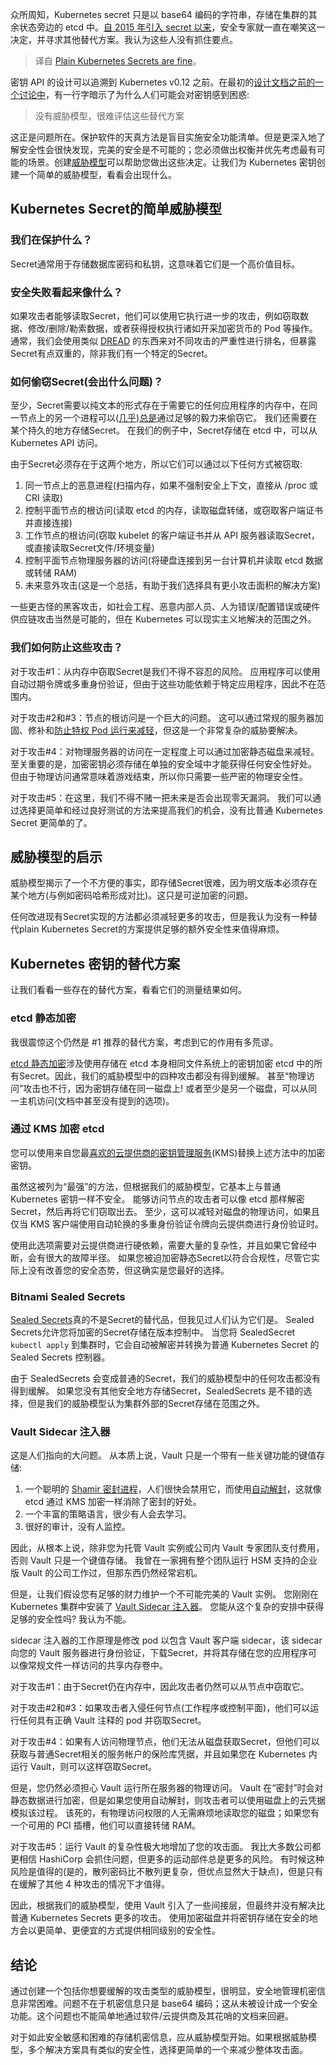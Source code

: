 <!-- 
title: 普通Kubernetes Secret足矣
cover: ./cover.png
 -->

众所周知，Kubernetes secret 只是以 base64 编码的字符串，存储在集群的其余状态旁边的 etcd 中。[自 2015 年引入 secret 以来](https://github.com/kubernetes/kubernetes/pull/4514)，安全专家就一直在嘲笑这一决定，并寻求其他替代方案。我认为这些人没有抓住要点。

> 译自 [Plain Kubernetes Secrets are fine](https://www.macchaffee.com/blog/2022/k8s-secrets/)。

密钥 API 的设计可以追溯到 Kubernetes v0.12 之前。在最初的[设计文档之前的一个讨论中](https://github.com/kubernetes/kubernetes/issues/2030#issuecomment-61584588)，有一行字暗示了为什么人们可能会对密钥感到困惑:

> 没有威胁模型，很难评估这些替代方案

这正是问题所在。保护软件的天真方法是盲目实施安全功能清单。但是更深入地了解安全性会很快发现，完美的安全是不可能的；您必须做出权衡并优先考虑最有可能的场景。创建[威胁模型](https://owasp.org/www-community/Threat_Modeling_Process)可以帮助您做出这些决定。让我们为 Kubernetes 密钥创建一个简单的威胁模型，看看会出现什么。

## Kubernetes Secret的简单威胁模型

### 我们在保护什么？

Secret通常用于存储数据库密码和私钥，这意味着它们是一个高价值目标。

### 安全失败看起来像什么？

如果攻击者能够读取Secret，他们可以使用它执行进一步的攻击，例如窃取数据、修改/删除/勒索数据，或者获得授权执行诸如开采加密货币的 Pod 等操作。通常，我们会使用类似 [DREAD](https://wiki.openstack.org/wiki/Security/OSSA-Metrics#DREAD) 的东西来对不同攻击的严重性进行排名，但暴露Secret有点双重的，除非我们有一个特定的Secret。

### 如何偷窃Secret(会出什么问题)？

至少，Secret需要以纯文本的形式存在于需要它的任何应用程序的内存中，在同一节点上的另一个进程可以([几乎](https://git.kernel.org/pub/scm/linux/kernel/git/next/linux-next.git/commit/?id=72101855fb9a2b3cd72c051791609a217c4a6281))[总是](https://github.com/n1nj4sec/mimipy)通过足够的毅力来偷窃它。 我们还需要在某个持久的地方存储Secret。 在我们的例子中，Secret存储在 etcd 中，可以从 Kubernetes API 访问。

由于Secret必须存在于这两个地方，所以它们可以通过以下任何方式被窃取:

1. 同一节点上的恶意进程(扫描内存，如果不强制安全上下文，直接从 /proc 或 CRI 读取)
2. 控制平面节点的根访问(读取 etcd 的内存，读取磁盘转储，或窃取客户端证书并直接连接)
3. 工作节点的根访问(窃取 kubelet 的客户端证书并从 API 服务器读取Secret，或直接读取Secret文件/环境变量)
4. 控制平面节点物理服务器的访问(将硬盘连接到另一台计算机并读取 etcd 数据或转储 RAM)
5. 未来意外攻击(这是一个总括，有助于我们选择具有更小攻击面积的解决方案)

一些更古怪的黑客攻击，如社会工程、恶意内部人员、人为错误/配置错误或硬件供应链攻击当然是可能的，但在 Kubernetes 可以现实主义地解决的范围之外。

### 我们如何防止这些攻击？

对于攻击#1：从内存中窃取Secret是我们不得不容忍的风险。 应用程序可以使用自动过期令牌或多重身份验证，但由于这些功能依赖于特定应用程序，因此不在范围内。

对于攻击#2和#3：节点的根访问是一个巨大的问题。 这可以通过常规的服务器加固、修补和[防止特权 Pod 运行来减轻](https://kubernetes.io/docs/concepts/security/pod-security-standards/)，但这是一个非常复杂的威胁要解决。

对于攻击#4：对物理服务器的访问在一定程度上可以通过加密静态磁盘来减轻。 至关重要的是，加密密钥必须存储在单独的安全域中才能获得任何安全性好处。 但由于物理访问通常意味着游戏结束，所以你只需要一些严密的物理安全性。

对于攻击#5：在这里，我们不得不赌一把未来是否会出现零天漏洞。 我们可以通过选择更简单和经过良好测试的方法来提高我们的机会，没有比普通 Kubernetes Secret 更简单的了。

## 威胁模型的启示

威胁模型揭示了一个不方便的事实，即存储Secret很难，因为明文版本必须存在某个地方(与例如密码哈希形成对比)。这只是可逆加密的问题。

任何改进现有Secret实现的方法都必须减轻更多的攻击，但是我认为没有一种替代plain Kubernetes Secret的方案提供足够的额外安全性来值得麻烦。

## Kubernetes 密钥的替代方案

让我们看看一些存在的替代方案，看看它们的测量结果如何。

### etcd 静态加密

我很震惊这个仍然是 #1 推荐的替代方案，考虑到它的作用有多荒谬。

[etcd 静态加密](https://kubernetes.io/docs/tasks/administer-cluster/encrypt-data/)涉及使用存储在 etcd 本身相同文件系统上的密钥加密 etcd 中的所有Secret。因此，我们的威胁模型中的四种攻击都没有得到缓解。 甚至“物理访问”攻击也不行，因为密钥存储在同一磁盘上! 或者至少是另一个磁盘，可以从同一主机访问(文档中甚至没有提到的选项)。

### 通过 KMS 加密 etcd

您可以使用来自您最[喜欢的云提供商的密钥管理服务](https://kubernetes.io/docs/tasks/administer-cluster/kms-provider/)(KMS)替换上述方法中的加密密钥。

虽然这被列为“最强”的方法，但根据我们的威胁模型，它基本上与普通 Kubernetes 密钥一样不安全。 能够访问节点的攻击者可以像 etcd 那样解密Secret，然后再将它们窃取出去。 至少，这可以减轻对磁盘的物理访问，如果且仅当 KMS 客户端使用自动轮换的多重身份验证令牌向云提供商进行身份验证时。

使用此选项需要对云提供商进行硬依赖，需要大量的复杂性，并且如果它曾经中断，会有很大的故障半径。 如果您被迫加密静态Secret以符合合规性，尽管它实际上没有改善您的安全态势，但这确实是您最好的选择。

### Bitnami Sealed Secrets

[Sealed Secrets](https://github.com/bitnami-labs/sealed-secrets)真的不是Secret的替代品，但我见过人们认为它们是。 Sealed Secrets允许您将加密的Secret存储在版本控制中。 当您将 SealedSecret `kubectl apply` 到集群时，它会自动被解密并转换为普通 Kubernetes Secret 的 Sealed Secrets 控制器。

由于 SealedSecrets 会变成普通的Secret，我们的威胁模型中的任何攻击都没有得到缓解。 如果您没有其他安全地方存储Secret，SealedSecrets 是不错的选择，但是我们的威胁模型认为集群外部的Secret存储在范围之外。

### Vault Sidecar 注入器

这是人们指向的大问题。 从本质上说，Vault 只是一个带有一些关键功能的键值存储:

1. 一个聪明的 [Shamir 密封进程](https://www.vaultproject.io/docs/concepts/seal)，人们很快会禁用它，而使用[自动解封](https://www.vaultproject.io/docs/concepts/seal#auto-unseal)，这就像 etcd 通过 KMS 加密一样消除了密封的好处。
2. 一个丰富的策略语言，很少有人会去学习。
3. 很好的审计，没有人监控。

因此，从根本上说，除非您为托管 Vault 实例或公司内 Vault 专家团队支付费用，否则 Vault 只是一个键值存储。 我曾在一家拥有整个团队运行 HSM 支持的企业版 Vault 的公司工作过，但那东西仍然经常宕机。

但是，让我们假设您有足够的财力维护一个不可能完美的 Vault 实例。 您刚刚在 Kubernetes 集群中安装了 [Vault Sidecar 注入器](https://www.vaultproject.io/docs/platform/k8s/injector)。 您能从这个复杂的安排中获得足够的安全性吗? 我认为不能。

sidecar 注入器的工作原理是修改 pod 以包含 Vault 客户端 sidecar，该 sidecar 向您的 Vault 服务器进行身份验证，下载Secret，并将其存储在您的应用程序可以像常规文件一样访问的共享内存卷中。

对于攻击#1：由于Secret仍在内存中，因此攻击者仍然可以从节点中窃取它。

对于攻击#2和#3：如果攻击者入侵任何节点(工作程序或控制平面)，他们可以运行任何具有正确 Vault 注释的 pod 并窃取Secret。

对于攻击#4：如果有人访问物理节点，他们无法从磁盘获取Secret，但他们可以获取与普通Secret相关的服务帐户的保险库凭据，并且如果您在 Kubernetes 内运行 Vault，则可以这样窃取Secret。

但是，您仍然必须担心 Vault 运行所在服务器的物理访问。 Vault 在“密封”时会对静态数据进行加密，但是如果您使用自动解封，则攻击者可以使用磁盘上的云凭据模拟该过程。 该死的，有物理访问权限的人无需麻烦地读取您的磁盘；如果您有一个可用的 PCI 插槽，他们可以直接转储 RAM。

对于攻击#5：运行 Vault 的复杂性极大地增加了您的攻击面。 我比大多数公司都更相信 HashiCorp 会抓住问题，但更多的运动部件总是更多的风险。 有时候这种风险是值得的(是的，散列密码比不散列更复杂，但优点显然大于缺点)，但是只有在缓解了其他 4 种攻击的情况下才值得。

因此，根据我们的威胁模型，使用 Vault 引入了一些间接层，但最终并没有解决比普通 Kubernetes Secrets 更多的攻击。 使用加密磁盘并将密钥存储在安全的地方会以更简单、更便宜的方式提供相同级别的安全性。

## 结论

通过创建一个包括你想要缓解的攻击类型的威胁模型，很明显，安全地管理机密信息非常困难。问题不在于机密信息只是 base64 编码；这从未被设计成一个安全功能。这个问题也不能简单地通过软件/云提供商及其花哨的文档来回避。

对于如此安全敏感和困难的存储机密信息，应从威胁模型开始。如果根据威胁模型，多个解决方案具有类似的安全性，选择更简单的一个来减少整体攻击面。
